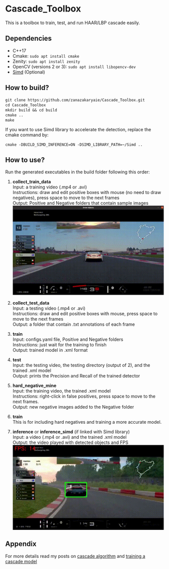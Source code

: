 # Cascade_Toolbox
This is a toolbox to train, test, and run HAAR/LBP cascade easily. 

## Dependencies
- C++17
- Cmake: ``` sudo apt install cmake ```
- Zenity: ``` sudo apt install zenity ```
- OpenCV (versions 2 or 3): ``` sudo apt install libopencv-dev ```
- [Simd](https://github.com/ermig1979/Simd) (Optional)

## How to build?
```
git clone https://github.com/zanazakaryaie/Cascade_Toolbox.git
cd Cascade_Toolbox
mkdir build && cd build
cmake ..
make
```
If you want to use Simd library to accelerate the detection, replace the cmake command by:
```
cmake -DBUILD_SIMD_INFERENCE=ON -DSIMD_LIBRARY_PATH=~/Simd ..
```
## How to use?
Run the generated executables in the build folder following this order:

1. **collect_train_data**
    <br />Input: a training video (.mp4 or .avi)
    <br />Instructions: draw and edit positive boxes with mouse (no need to draw negatives), press space to move to the next frames
    <br />Output: Positive and Negative folders that contain sample images
    <br />![Demo Collect train data](metadata/collect_data_demo.gif)
    
2. **collect_test_data**
    <br />Input: a testing video (.mp4 or .avi)
    <br />Instructions: draw and edit positive boxes with mouse, press space to move to the next frames
    <br />Output: a folder that contain .txt annotations of each frame
    
3. **train**
    <br />Input: configs.yaml file, Positive and Negative folders
    <br />Instructions: just wait for the training to finish
    <br />Output: trained model in .xml format
    
4. **test**
    <br />Input: the testing video, the testing directory (output of 2), and the trained .xml model 
    <br />Output: prints the Precision and Recall of the trained detector 
   
5. **hard_negative_mine**
    <br />Input: the training video, the trained .xml model
    <br />Instructions: right-click in false positives, press space to move to the next frames.
    <br />Output: new negative images added to the Negative folder

6. **train**
    <br />This is for including hard negatives and training a more accurate model. 

7. **inference** or **inference_simd** (if linked with Simd library)
    <br />Input: a video (.mp4 or .avi) and the trained .xml model
    <br />Output: the video played with detected objects and FPS
    <br />![Demo inference](metadata/inference_LBP_OdroidXu4.gif)
    
## Appendix
For more details read my posts on [cascade algorithm](http://imrid.net/?p=4367) and [training a cascade model](http://imrid.net/?p=4378)


